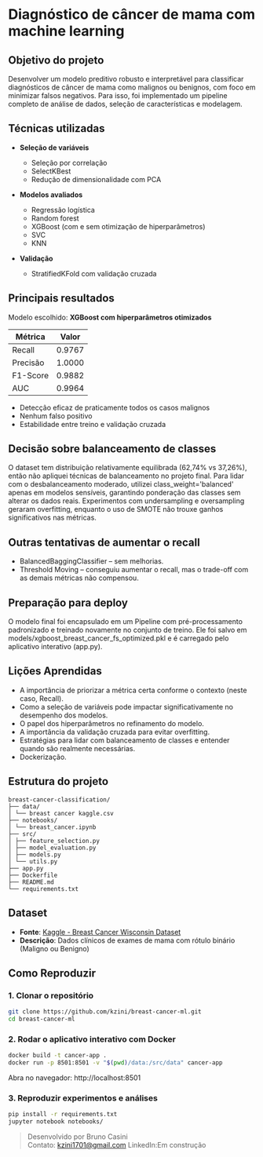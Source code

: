 # Diagnóstico de câncer de mama com machine learning

## Objetivo do projeto

Desenvolver um modelo preditivo robusto e interpretável para classificar diagnósticos de câncer de mama 
como malignos ou benignos, com foco em minimizar falsos negativos. Para isso, foi implementado um pipeline 
completo de análise de dados, seleção de características e modelagem.

## Técnicas utilizadas

- **Seleção de variáveis**
  - Seleção por correlação
  - SelectKBest
  - Redução de dimensionalidade com PCA

- **Modelos avaliados**
  - Regressão logística
  - Random forest
  - XGBoost (com e sem otimização de hiperparâmetros)
  - SVC
  - KNN

- **Validação**
  - StratifiedKFold com validação cruzada

## Principais resultados

Modelo escolhido: **XGBoost com hiperparâmetros otimizados**

| Métrica   | Valor   |
|-----------|---------|
| Recall    | 0.9767  |
| Precisão  | 1.0000  |
| F1-Score  | 0.9882  |
| AUC       | 0.9964  |

- Detecção eficaz de praticamente todos os casos malignos  
- Nenhum falso positivo  
- Estabilidade entre treino e validação cruzada

## Decisão sobre balanceamento de classes

O dataset tem distribuição relativamente equilibrada (62,74% vs 37,26%), então não apliquei técnicas de 
balanceamento no projeto final. Para lidar com o desbalanceamento moderado, utilizei class_weight='balanced' 
apenas em modelos sensíveis, garantindo ponderação das classes sem alterar os dados reais. Experimentos com 
undersampling e oversampling geraram overfitting, enquanto o uso de SMOTE não trouxe ganhos significativos nas métricas.

## Outras tentativas de aumentar o recall

- BalancedBaggingClassifier – sem melhorias.
- Threshold Moving – conseguiu aumentar o recall, mas o trade-off com as demais métricas não compensou.

## Preparação para deploy

O modelo final foi encapsulado em um Pipeline com pré-processamento padronizado e treinado novamente no conjunto de treino. 
Ele foi salvo em models/xgboost_breast_cancer_fs_optimized.pkl e é carregado pelo aplicativo interativo (app.py).

## Lições Aprendidas

- A importância de priorizar a métrica certa conforme o contexto (neste caso, Recall).
- Como a seleção de variáveis pode impactar significativamente no desempenho dos modelos.
- O papel dos hiperparâmetros no refinamento do modelo.
- A importância da validação cruzada para evitar overfitting.
- Estratégias para lidar com balanceamento de classes e entender quando são realmente necessárias.
- Dockerização.

## Estrutura do projeto

```
breast-cancer-classification/
├── data/
│ └── breast cancer kaggle.csv
├── notebooks/
│ └── breast_cancer.ipynb
├── src/
│ ├── feature_selection.py
│ ├── model_evaluation.py
│ ├── models.py
│ └── utils.py
├── app.py
├── Dockerfile
├── README.md
└── requirements.txt
```

## Dataset

- **Fonte**: [Kaggle - Breast Cancer Wisconsin Dataset](https://www.kaggle.com/datasets/uciml/breast-cancer-wisconsin-data)
- **Descrição**: Dados clínicos de exames de mama com rótulo binário (Maligno ou Benigno)

## Como Reproduzir

### 1. Clonar o repositório
```bash
git clone https://github.com/kzini/breast-cancer-ml.git
cd breast-cancer-ml
```

### 2. Rodar o aplicativo interativo com Docker
```bash 
docker build -t cancer-app .
docker run -p 8501:8501 -v "$(pwd)/data:/src/data" cancer-app
```

Abra no navegador: http://localhost:8501

### 3. Reproduzir experimentos e análises
```bash
pip install -r requirements.txt
jupyter notebook notebooks/
```

> Desenvolvido por Bruno Casini  
> Contato: kzini1701@gmail.com
> LinkedIn:Em construção
